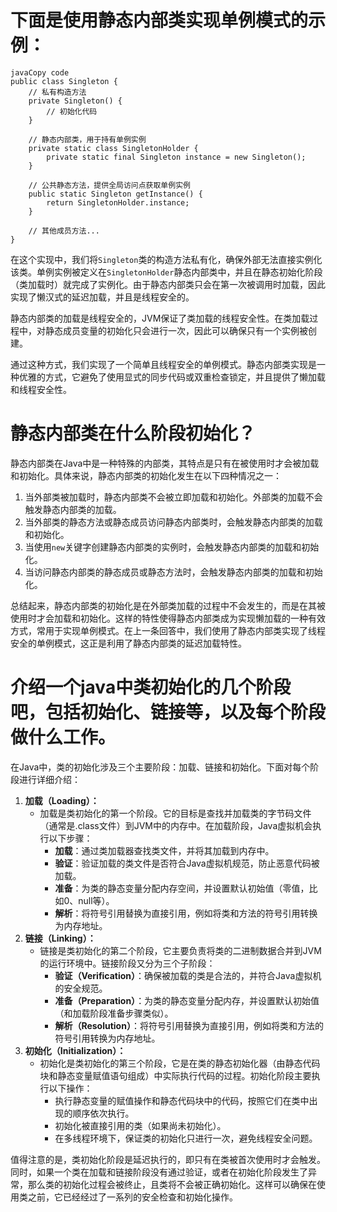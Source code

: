 # 下面是使用静态内部类实现单例模式的示例：

```
javaCopy code
public class Singleton {
    // 私有构造方法
    private Singleton() {
        // 初始化代码
    }

    // 静态内部类，用于持有单例实例
    private static class SingletonHolder {
        private static final Singleton instance = new Singleton();
    }

    // 公共静态方法，提供全局访问点获取单例实例
    public static Singleton getInstance() {
        return SingletonHolder.instance;
    }

    // 其他成员方法...
}
```

在这个实现中，我们将`Singleton`类的构造方法私有化，确保外部无法直接实例化该类。单例实例被定义在`SingletonHolder`静态内部类中，并且在静态初始化阶段（类加载时）就完成了实例化。由于静态内部类只会在第一次被调用时加载，因此实现了懒汉式的延迟加载，并且是线程安全的。

静态内部类的加载是线程安全的，JVM保证了类加载的线程安全性。在类加载过程中，对静态成员变量的初始化只会进行一次，因此可以确保只有一个实例被创建。

通过这种方式，我们实现了一个简单且线程安全的单例模式。静态内部类实现是一种优雅的方式，它避免了使用显式的同步代码或双重检查锁定，并且提供了懒加载和线程安全性。



# 静态内部类在什么阶段初始化？



静态内部类在Java中是一种特殊的内部类，其特点是只有在被使用时才会被加载和初始化。具体来说，静态内部类的初始化发生在以下四种情况之一：

1. 当外部类被加载时，静态内部类不会被立即加载和初始化。外部类的加载不会触发静态内部类的加载。
2. 当外部类的静态方法或静态成员访问静态内部类时，会触发静态内部类的加载和初始化。
3. 当使用`new`关键字创建静态内部类的实例时，会触发静态内部类的加载和初始化。
4. 当访问静态内部类的静态成员或静态方法时，会触发静态内部类的加载和初始化。

总结起来，静态内部类的初始化是在外部类加载的过程中不会发生的，而是在其被使用时才会加载和初始化。这样的特性使得静态内部类成为实现懒加载的一种有效方式，常用于实现单例模式。在上一条回答中，我们使用了静态内部类实现了线程安全的单例模式，这正是利用了静态内部类的延迟加载特性。

# 介绍一个java中类初始化的几个阶段吧，包括初始化、链接等，以及每个阶段做什么工作。

在Java中，类的初始化涉及三个主要阶段：加载、链接和初始化。下面对每个阶段进行详细介绍：

1. **加载（Loading）：**
   - 加载是类初始化的第一个阶段。它的目标是查找并加载类的字节码文件（通常是.class文件）到JVM中的内存中。在加载阶段，Java虚拟机会执行以下步骤：
     - **加载**：通过类加载器查找类文件，并将其加载到内存中。
     - **验证**：验证加载的类文件是否符合Java虚拟机规范，防止恶意代码被加载。
     - **准备**：为类的静态变量分配内存空间，并设置默认初始值（零值，比如0、null等）。
     - **解析**：将符号引用替换为直接引用，例如将类和方法的符号引用转换为内存地址。
2. **链接（Linking）：**
   - 链接是类初始化的第二个阶段，它主要负责将类的二进制数据合并到JVM的运行环境中。链接阶段又分为三个子阶段：
     - **验证（Verification）**：确保被加载的类是合法的，并符合Java虚拟机的安全规范。
     - **准备（Preparation）**：为类的静态变量分配内存，并设置默认初始值（和加载阶段准备步骤类似）。
     - **解析（Resolution）**：将符号引用替换为直接引用，例如将类和方法的符号引用转换为内存地址。
3. **初始化（Initialization）：**
   - 初始化是类初始化的第三个阶段，它是在类的静态初始化器（由静态代码块和静态变量赋值语句组成）中实际执行代码的过程。初始化阶段主要执行以下操作：
     - 执行静态变量的赋值操作和静态代码块中的代码，按照它们在类中出现的顺序依次执行。
     - 初始化被直接引用的类（如果尚未初始化）。
     - 在多线程环境下，保证类的初始化只进行一次，避免线程安全问题。

值得注意的是，类初始化阶段是延迟执行的，即只有在类被首次使用时才会触发。同时，如果一个类在加载和链接阶段没有通过验证，或者在初始化阶段发生了异常，那么类的初始化过程会被终止，且类将不会被正确初始化。这样可以确保在使用类之前，它已经经过了一系列的安全检查和初始化操作。